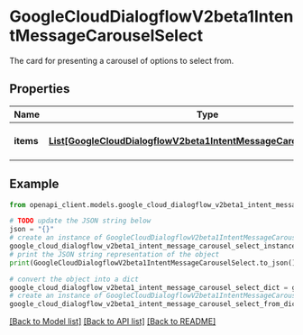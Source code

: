 # GoogleCloudDialogflowV2beta1IntentMessageCarouselSelect

The card for presenting a carousel of options to select from.

## Properties

Name | Type | Description | Notes
------------ | ------------- | ------------- | -------------
**items** | [**List[GoogleCloudDialogflowV2beta1IntentMessageCarouselSelectItem]**](GoogleCloudDialogflowV2beta1IntentMessageCarouselSelectItem.md) | Required. Carousel items. | [optional] 

## Example

```python
from openapi_client.models.google_cloud_dialogflow_v2beta1_intent_message_carousel_select import GoogleCloudDialogflowV2beta1IntentMessageCarouselSelect

# TODO update the JSON string below
json = "{}"
# create an instance of GoogleCloudDialogflowV2beta1IntentMessageCarouselSelect from a JSON string
google_cloud_dialogflow_v2beta1_intent_message_carousel_select_instance = GoogleCloudDialogflowV2beta1IntentMessageCarouselSelect.from_json(json)
# print the JSON string representation of the object
print(GoogleCloudDialogflowV2beta1IntentMessageCarouselSelect.to_json())

# convert the object into a dict
google_cloud_dialogflow_v2beta1_intent_message_carousel_select_dict = google_cloud_dialogflow_v2beta1_intent_message_carousel_select_instance.to_dict()
# create an instance of GoogleCloudDialogflowV2beta1IntentMessageCarouselSelect from a dict
google_cloud_dialogflow_v2beta1_intent_message_carousel_select_from_dict = GoogleCloudDialogflowV2beta1IntentMessageCarouselSelect.from_dict(google_cloud_dialogflow_v2beta1_intent_message_carousel_select_dict)
```
[[Back to Model list]](../README.md#documentation-for-models) [[Back to API list]](../README.md#documentation-for-api-endpoints) [[Back to README]](../README.md)


